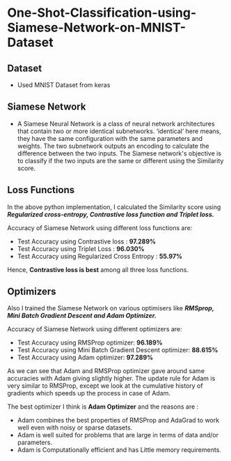 # One-Shot-Classification-using-Siamese-Network-on-MNIST-Dataset

## Dataset
- Used MNIST Dataset from keras

## Siamese Network
- A Siamese Neural Network is a class of neural network architectures that contain two or more identical subnetworks. ‘identical’ here means, they have the same configuration with the same parameters and weights. The two subnetwork outputs an encoding to calculate the difference between the two inputs. The Siamese network's objective is to classify if the two inputs are the same or different using the Similarity score. 

## Loss Functions
In the above python implementation, I calculated the Similarity score using ***Regularized cross-entropy, Contrastive loss function and Triplet loss.***

Accuracy of Siamese Network using different loss functions are:
- Test Accuracy using Contrastive loss : **97.289%**
- Test Accuracy using Triplet Loss : **96.030%**
- Test Accuracy using Regularized Cross Entropy : **55.97%**

Hence, **Contrastive loss is best** among all three loss functions.

## Optimizers
Also I trained the Siamese Network on various optimisers like ***RMSprop, Mini Batch Gradient Descent and Adam Optimizer.***

Accuracy of Siamese Network using different optimizers are:
- Test Accuracy using RMSProp optimizer: **96.189%**
- Test Accuracy using Mini Batch Gradient Descent optimizer: **88.615%**
- Test Accuracy using Adam optimizer: **97.289%**

As we can see that Adam and RMSProp optimizer gave around same accuracies with Adam giving slightly higher. The update rule for Adam is very similar to RMSProp, except we look at the cumulative history of gradients which speeds up the process in case of Adam.

The best optimizer I think is **Adam Optimizer** and the reasons are :
- Adam combines the best properties of RMSProp and AdaGrad to work well even with noisy or sparse datasets.
- Adam is well suited for problems that are large in terms of data and/or parameters.
- Adam is Computationally efficient and has Little memory requirements.
